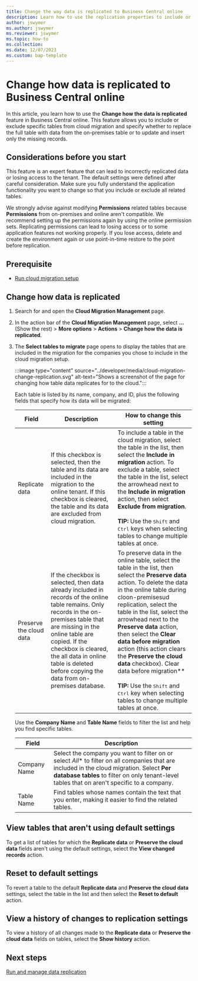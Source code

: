 ```yaml
---
title: Change the way data is replicated to Business Central online
description: Learn how to use the replication properties to include or exclude specific tables from cloud migration.
author: jswymer
ms.author: jswymer
ms.reviewer: jswymer
ms.topic: how-to 
ms.collection: 
ms.date: 12/07/2023
ms.custom: bap-template 
---
```


# Change how data is replicated to Business Central online


In this article, you learn how to use the **Change how the data is replicated** feature in Business Central online. This feature allows you to include or exclude specific tables from cloud migration and specify whether to replace the full table with data from the on-premises table or to update and insert only the missing records.

## Considerations before you start

This feature is an expert feature that can lead to incorrectly replicated data or losing access to the tenant. The default settings were defined after careful consideration. Make sure you fully understand the application functionality you want to change so that you include or exclude all related tables.

We strongly advise against modifying **Permissions** related tables because **Permissions** from on-premises and online aren't compatible. We recommend setting up the permissions again by using the online permission sets. Replicating permissions can lead to losing access or to some application features not working properly. If you lose access, delete and create the environment again or use point-in-time restore to the point before replication.

## Prerequisite

- [Run cloud migration setup](migration-setup.md)

## Change how data is replicated 

1. Search for and open the **Cloud Migration Management** page.
1. In the action bar of the **Cloud Migration Management** page, select **...** (Show the rest) >  **More options** > **Actions** > **Change how the data is replicated**.

1. The **Select tables to migrate** page opens to display the tables that are included in the migration for the companies you chose to include in the cloud migration setup.

   :::image type="content" source="../developer/media/cloud-migration-change-replication.svg" alt-text="Shows a screenshot of the page for changing how table data replicates for to the cloud.":::

   Each table is listed by its name, company, and ID, plus the following fields that specify how its data will be migrated: 
 
   |Field|Description|How to change this setting|
   |-|-|-|
   |Replicate data| If this checkbox is selected, then the table and its data are included in the migration to the online tenant. If this checkbox is cleared, the table and its data are excluded from cloud migration. |To include a table in the cloud migration, select the table in the list, then select the **Include in migration** action. To exclude a table, select the table in the list, select the arrowhead next to the **Include in migration** action, then select **Exclude from migration**. <br><br>**TIP:** Use the <kbd>Shift</kbd> and <kbd>Ctrl</kbd> keys when selecting tables to change multiple tables at once.
   |Preserve the cloud data|If the checkbox is selected, then data already included in records of the online table remains. Only records in the on-premises table that are missing in the online table are copied. If the checkbox is cleared, the all data in online table is deleted before copying the data from on-premises database.|To preserve data in the online table, select the table in the list, then select the **Preserve data** action. To delete the data in the online table during cloon-premisesud replication, select the table in the list, select the arrowhead next to the **Preserve data** action, then select the **Clear data before migration** action (this action clears the **Preserve the cloud data** checkbox). Clear data before migration**<br><br>**TIP:** Use the <kbd>Shift</kbd> and <kbd>Ctrl</kbd> key when selecting tables to change multiple tables at once.|

   Use the **Company Name** and **Table Name** fields to filter the list and help you find specific tables.

   |Field|Description|
   |-|-|
   |Company Name|Select the company you want to filter on or select *All** to filter on all companies that are included in the cloud migration. Select **Per database tables** to filter on only tenant-level tables that on aren't specific to a company.|
   |Table Name|Find tables whose names contain the text that you enter, making it easier to find the related tables.|

## View tables that aren't using default settings

To get a list of tables for which the **Replicate data** or **Preserve the cloud data** fields aren't using the default settings, select the **View changed records** action.    

## Reset to default settings

To revert a table to the default **Replicate data** and **Preserve the cloud data** settings, select the table in the list and then select the **Reset to default** action. 

## View a history of changes to replication settings

To view a history of all changes made to the **Replicate data** or **Preserve the cloud data** fields on tables, select the **Show history** action. 

## Next steps

[Run and manage data replication](migrate-data-replication-run.md)  
